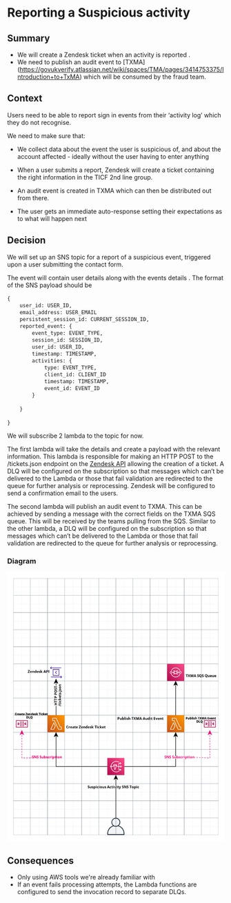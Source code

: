 # Reporting a Suspicious activity

## Summary
- We will create a Zendesk ticket when an activity is reported .
- We need to publish an audit event to [TXMA] (https://govukverify.atlassian.net/wiki/spaces/TMA/pages/3414753375/Introduction+to+TxMA) which will be consumed by the fraud team.

## Context

Users need to be able to report sign in events from their ‘activity log’ which they do not recognise.

We need to make sure that:

- We collect data about the event the user is suspicious of, and about the account affected - ideally without the user having to enter anything

- When a user submits a report, Zendesk will create a ticket containing the right information in the TICF 2nd line group.

- An audit event is created in TXMA which can then be distributed out from there.

- The user gets an immediate auto-response setting their expectations as to what will happen next

## Decision
We will set up an SNS topic for a report of a suspicious event, triggered upon a user submitting the contact form.

The event will contain user details along with the events details .
The format of the SNS payload should be

```
{
    user_id: USER_ID,
    email_address: USER_EMAIL
    persistent_session_id: CURRENT_SESSION_ID,
    reported_event: {
        event_type: EVENT_TYPE,
        session_id: SESSION_ID,
        user_id: USER_ID,
        timestamp: TIMESTAMP,
        activities: {
            type: EVENT_TYPE,
            client_id: CLIENT_ID
            timestamp: TIMESTAMP,
            event_id: EVENT_ID
        }

    }

}
```

We will subscribe 2 lambda to the topic for now.

The first lambda will take the details and create a payload with the relevant information.
This lambda is responsible for making an HTTP POST to the /tickets.json endpoint on the [Zendesk API](https://developer.zendesk.com/api-reference/ticketing/tickets/tickets/) allowing the creation of a ticket.
A DLQ will be configured on the subscription so that messages which can’t be delivered to the Lambda or those that fail validation  are redirected to the queue for further analysis or reprocessing.
Zendesk will be configured to send a confirmation email to the users.

The second lambda will publish an audit event to TXMA.
This can be achieved by sending a message with the correct fields on the TXMA SQS queue.
This will be received by the teams pulling from the SQS.
Similar to the other lambda, a DLQ will be configured on the subscription so that messages which can’t be delivered to the Lambda or those that fail validation  are redirected to the queue for further analysis or reprocessing.

### Diagram

![Architecture diagram showing a suspicious activity recorded as an SNS Topic, notifying the subscribing lambdas](./images/ard-0008-RSA.png)

## Consequences
- Only using AWS tools we're already familiar with
- If an event fails processing attempts, the Lambda functions are configured to send the invocation record to separate DLQs.

